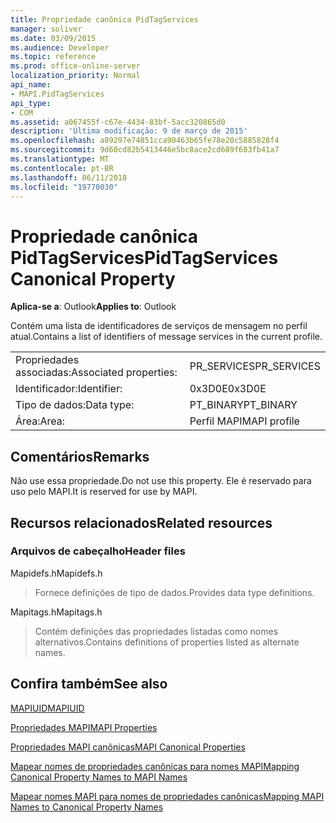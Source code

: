 ```yaml
---
title: Propriedade canônica PidTagServices
manager: soliver
ms.date: 03/09/2015
ms.audience: Developer
ms.topic: reference
ms.prod: office-online-server
localization_priority: Normal
api_name:
- MAPI.PidTagServices
api_type:
- COM
ms.assetid: a067455f-c67e-4434-83bf-5acc320865d0
description: 'Última modificação: 9 de março de 2015'
ms.openlocfilehash: a89297e74851cca90463b65fe78e20c5885828f4
ms.sourcegitcommit: 9d60cd82b5413446e5bc8ace2cd689f683fb41a7
ms.translationtype: MT
ms.contentlocale: pt-BR
ms.lasthandoff: 06/11/2018
ms.locfileid: "19770030"
---
```

# <a name="pidtagservices-canonical-property"></a><span data-ttu-id="62560-103">Propriedade canônica PidTagServices</span><span class="sxs-lookup"><span data-stu-id="62560-103">PidTagServices Canonical Property</span></span>

  
  
<span data-ttu-id="62560-104">**Aplica-se a**: Outlook</span><span class="sxs-lookup"><span data-stu-id="62560-104">**Applies to**: Outlook</span></span> 
  
<span data-ttu-id="62560-105">Contém uma lista de identificadores de serviços de mensagem no perfil atual.</span><span class="sxs-lookup"><span data-stu-id="62560-105">Contains a list of identifiers of message services in the current profile.</span></span>
  
|||
|:-----|:-----|
|<span data-ttu-id="62560-106">Propriedades associadas:</span><span class="sxs-lookup"><span data-stu-id="62560-106">Associated properties:</span></span>  <br/> |<span data-ttu-id="62560-107">PR_SERVICES</span><span class="sxs-lookup"><span data-stu-id="62560-107">PR_SERVICES</span></span>  <br/> |
|<span data-ttu-id="62560-108">Identificador:</span><span class="sxs-lookup"><span data-stu-id="62560-108">Identifier:</span></span>  <br/> |<span data-ttu-id="62560-109">0x3D0E</span><span class="sxs-lookup"><span data-stu-id="62560-109">0x3D0E</span></span>  <br/> |
|<span data-ttu-id="62560-110">Tipo de dados:</span><span class="sxs-lookup"><span data-stu-id="62560-110">Data type:</span></span>  <br/> |<span data-ttu-id="62560-111">PT_BINARY</span><span class="sxs-lookup"><span data-stu-id="62560-111">PT_BINARY</span></span>  <br/> |
|<span data-ttu-id="62560-112">Área:</span><span class="sxs-lookup"><span data-stu-id="62560-112">Area:</span></span>  <br/> |<span data-ttu-id="62560-113">Perfil MAPI</span><span class="sxs-lookup"><span data-stu-id="62560-113">MAPI profile</span></span>  <br/> |
   
## <a name="remarks"></a><span data-ttu-id="62560-114">Comentários</span><span class="sxs-lookup"><span data-stu-id="62560-114">Remarks</span></span>

<span data-ttu-id="62560-115">Não use essa propriedade.</span><span class="sxs-lookup"><span data-stu-id="62560-115">Do not use this property.</span></span> <span data-ttu-id="62560-116">Ele é reservado para uso pelo MAPI.</span><span class="sxs-lookup"><span data-stu-id="62560-116">It is reserved for use by MAPI.</span></span>
  
## <a name="related-resources"></a><span data-ttu-id="62560-117">Recursos relacionados</span><span class="sxs-lookup"><span data-stu-id="62560-117">Related resources</span></span>

### <a name="header-files"></a><span data-ttu-id="62560-118">Arquivos de cabeçalho</span><span class="sxs-lookup"><span data-stu-id="62560-118">Header files</span></span>

<span data-ttu-id="62560-119">Mapidefs.h</span><span class="sxs-lookup"><span data-stu-id="62560-119">Mapidefs.h</span></span>
  
> <span data-ttu-id="62560-120">Fornece definições de tipo de dados.</span><span class="sxs-lookup"><span data-stu-id="62560-120">Provides data type definitions.</span></span>
    
<span data-ttu-id="62560-121">Mapitags.h</span><span class="sxs-lookup"><span data-stu-id="62560-121">Mapitags.h</span></span>
  
> <span data-ttu-id="62560-122">Contém definições das propriedades listadas como nomes alternativos.</span><span class="sxs-lookup"><span data-stu-id="62560-122">Contains definitions of properties listed as alternate names.</span></span>
    
## <a name="see-also"></a><span data-ttu-id="62560-123">Confira também</span><span class="sxs-lookup"><span data-stu-id="62560-123">See also</span></span>



[<span data-ttu-id="62560-124">MAPIUID</span><span class="sxs-lookup"><span data-stu-id="62560-124">MAPIUID</span></span>](mapiuid.md)


[<span data-ttu-id="62560-125">Propriedades MAPI</span><span class="sxs-lookup"><span data-stu-id="62560-125">MAPI Properties</span></span>](mapi-properties.md)
  
[<span data-ttu-id="62560-126">Propriedades MAPI canônicas</span><span class="sxs-lookup"><span data-stu-id="62560-126">MAPI Canonical Properties</span></span>](mapi-canonical-properties.md)
  
[<span data-ttu-id="62560-127">Mapear nomes de propriedades canônicas para nomes MAPI</span><span class="sxs-lookup"><span data-stu-id="62560-127">Mapping Canonical Property Names to MAPI Names</span></span>](mapping-canonical-property-names-to-mapi-names.md)
  
[<span data-ttu-id="62560-128">Mapear nomes MAPI para nomes de propriedades canônicas</span><span class="sxs-lookup"><span data-stu-id="62560-128">Mapping MAPI Names to Canonical Property Names</span></span>](mapping-mapi-names-to-canonical-property-names.md)

